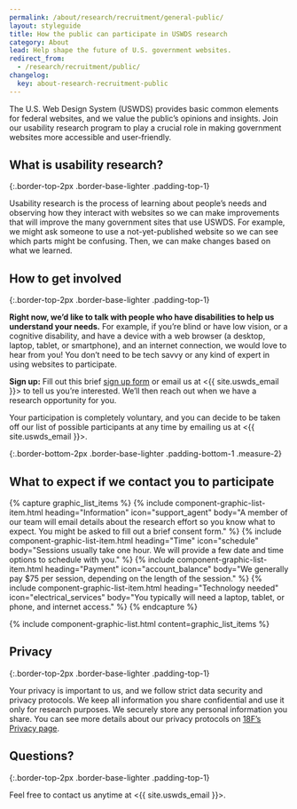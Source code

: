 ```yaml
---
permalink: /about/research/recruitment/general-public/
layout: styleguide
title: How the public can participate in USWDS research
category: About
lead: Help shape the future of U.S. government websites.
redirect_from:
  - /research/recruitment/public/
changelog:
  key: about-research-recruitment-public
---
```


The U.S. Web Design System (USWDS) provides basic common elements for federal websites, and we value the public’s opinions and insights. Join our usability research program to play a crucial role in making government websites more accessible and user-friendly.


## What is usability research?

{:.border-top-2px .border-base-lighter .padding-top-1}

Usability research is the process of learning about people’s needs and observing how they interact with websites so we can make improvements that will improve the many government sites that use USWDS. For example, we might ask someone to use a not-yet-published website so we can see which parts might be confusing. Then, we can make changes based on what we learned.

## How to get involved

{:.border-top-2px .border-base-lighter .padding-top-1}

**Right now, we’d like to talk with people who have disabilities to help us understand your needs.** For example, if you’re blind or have low vision, or a cognitive disability, and have a device with a web browser (a desktop, laptop, tablet, or smartphone), and an internet connection, we would love to hear from you! You don’t need to be tech savvy or any kind of expert in using websites to participate.

**Sign up:** Fill out this brief [sign up form](https://touchpoints.app.cloud.gov/touchpoints/b0c4b589/submit) or email us at <{{ site.uswds_email }}> to tell us you’re interested. We’ll then reach out when we have a research opportunity for you.

Your participation is completely voluntary, and you can decide to be taken off our list of possible participants at any time by emailing us at <{{ site.uswds_email }}>.

{:.border-bottom-2px .border-base-lighter .padding-bottom-1 .measure-2}

## What to expect if we contact you to participate


<!-- @TODO: Evaluate use of frontmatter for USA Graphic List. -->
{% capture graphic_list_items %}
  {% include
    component-graphic-list-item.html
    heading="Information"
    icon="support_agent"
    body="A member of our team will email details about the research effort so you know what to expect. You might be asked to fill out a brief consent form."
  %}
  {% include
    component-graphic-list-item.html
    heading="Time"
    icon="schedule"
    body="Sessions usually take one hour. We will provide a few date and time options to schedule with you."
  %}
  {% include
    component-graphic-list-item.html
    heading="Payment"
    icon="account_balance"
    body="We generally pay $75 per session, depending on the length of the session."
  %}
  {% include
    component-graphic-list-item.html
    heading="Technology needed"
    icon="electrical_services"
    body="You typically will need a laptop, tablet, or phone, and internet access."
  %}
{% endcapture %}


{% include component-graphic-list.html content=graphic_list_items %}

## Privacy

{:.border-top-2px .border-base-lighter .padding-top-1}

Your privacy is important to us, and we follow strict data security and privacy protocols. We keep all information you share confidential and use it only for research purposes. We securely store any personal information you share. You can see more details about our privacy protocols on [18F’s Privacy page](https://ux-guide.18f.gov/research/privacy/).

## Questions?

{:.border-top-2px .border-base-lighter .padding-top-1}

Feel free to contact us anytime at <{{ site.uswds_email }}>.
